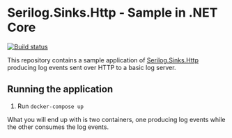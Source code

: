 # Serilog.Sinks.Http - Sample in .NET Core

[![Build status](https://ci.appveyor.com/api/projects/status/n6xpr0vxexlb1oro/branch/master?svg=true)](https://ci.appveyor.com/project/FantasticFiasco/serilog-sinks-http-sample-dotnet-core/branch/master)

This repository contains a sample application of [Serilog.Sinks.Http](https://github.com/FantasticFiasco/serilog-sinks-http) producing log events sent over HTTP to a basic log server.

## Running the application

1. Run `docker-compose up`

What you will end up with is two containers, one producing log events while the other consumes the log events.